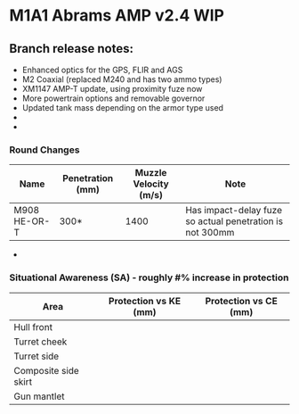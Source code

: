 # M1A1 Abrams AMP v2.4 WIP

## Branch release notes:
<p>
	<ul> 
		<li>Enhanced optics for the GPS, FLIR and AGS</li>
		<li>M2 Coaxial (replaced M240 and has two ammo types)</li>
		<li>XM1147 AMP-T update, using proximity fuze now</li>
		<li>More powertrain options and removable governor</li>
		<li>Updated tank mass depending on the armor type used</li>
		<li></li>
		<li></li>
	</ul>
</p>

### Round Changes
| Name  | Penetration (mm) | Muzzle Velocity (m/s) | Note |
| ------------- | ------------- | ------------- | ------------- |
| M908 HE-OR-T | 300* | 1400 | Has impact-delay fuze so actual penetration is not 300mm  |

<p>
	<ul> 
		<li></li>
	</ul>
</p>

### Situational Awareness (SA) - roughly #% increase in protection
| Area  | Protection vs KE (mm) | Protection vs CE (mm) 
| ------------- | ------------- | ------------- | 
| Hull front |  |  |
| Turret cheek |  |  | 
| Turret side |  |  | 
| Composite side skirt |  |  | 
| Gun mantlet |  |  | 
